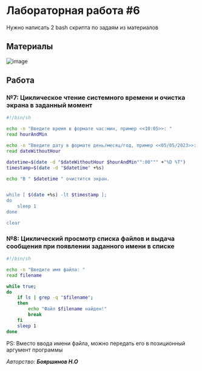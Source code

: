 # Лабораторная работа #6 

Нужно написать 2 bash скрипта по задаям из материалов

## Материалы

![image](https://user-images.githubusercontent.com/76239707/235899010-40e81cde-5947-4cb4-83a1-a752dc042408.png)


## Работа

### №7: Циклическое чтение системного времени и очистка экрана в заданный момент


```bash
#!/bin/sh

echo -n "Введите время в формате час:мин, пример <<10:05>>: "
read hourAndMin

echo -n "Введите дату в формате день/месяц/год, пример <<05/05/2023>>: "
read dateWithoutHour

datetime=$(date -d "$dateWithoutHour $hourAndMin"":00""" +"%D %T")
timestamp=$(date -d "$datetime" +%s)

echo "В " $datetime " очистится экран.


while [ $(date +%s) -lt $timestamp ];
do
    sleep 1
done

clear


```

### №8: Циклический просмотр списка файлов и выдача сообщения при появлении заданного имени в списке

```bash
#!/bin/sh

echo -n "Введите имя файла: "
read filename

while true;
do
    if ls | grep -q "$filename";
    then
        echo "Файл $filename найден!"
        break
    fi
    sleep 1
done


```

PS: Вместо ввода имени файла, можно передать его в позиционный аргумент программы


*Авторство: **Бояршинов Н.О***
